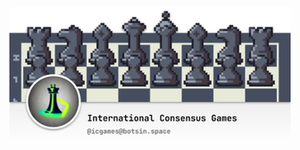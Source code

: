 ![](images/banner-image.png "Banner image, decorative. Shows the top of a chess board, the ICGames icon (a neon chess king), the title International Consensus Games, and the Mastodon account: icgames@botsin.space")
